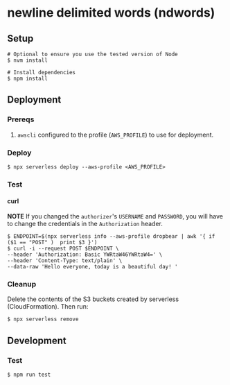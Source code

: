 # newline delimited words (ndwords)

## Setup

```
# Optional to ensure you use the tested version of Node
$ nvm install 

# Install dependencies
$ npm install
```

## Deployment

### Prereqs

1. `awscli` configured to the profile (`AWS_PROFILE`) to use for deployment.

### Deploy

```
$ npx serverless deploy --aws-profile <AWS_PROFILE>
```

### Test

#### curl

**NOTE** If you changed the `authorizer`'s `USERNAME` and `PASSWORD`, you will have to change the credentials in the `Authorization` header.

```
$ ENDPOINT=$(npx serverless info --aws-profile dropbear | awk '{ if ($1 == "POST" )  print $3 }')
$ curl -i --request POST $ENDPOINT \
--header 'Authorization: Basic YWRtaW46YWRtaW4=' \
--header 'Content-Type: text/plain' \
--data-raw 'Hello everyone, today is a beautiful day! '
```

### Cleanup

Delete the contents of the S3 buckets created by serverless (CloudFormation). Then run:
```
$ npx serverless remove
```

## Development

### Test

```
$ npm run test
```